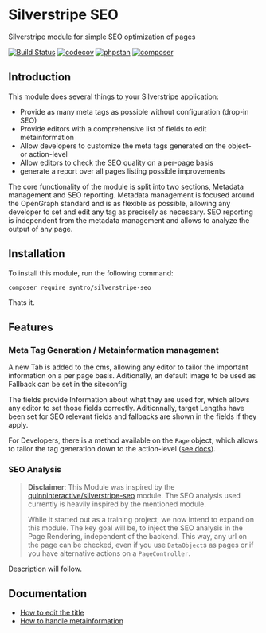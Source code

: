 # Silverstripe SEO
Silverstripe module for simple SEO optimization of pages

[![Build Status](https://travis-ci.org/syntro-opensource/silverstripe-seo.svg?branch=master)](https://travis-ci.org/syntro-opensource/silverstripe-seo)
[![codecov](https://codecov.io/gh/syntro-opensource/silverstripe-seo/branch/master/graph/badge.svg)](https://codecov.io/gh/syntro-opensource/silverstripe-seo)
[![phpstan](https://img.shields.io/badge/PHPStan-enabled-success)](https://github.com/phpstan/phpstan)
[![composer](https://img.shields.io/packagist/dt/syntro/silverstripe-seo?color=success&logo=composer)](https://packagist.org/packages/syntro/silverstripe-seo)


## Introduction
This module does several things to your Silverstripe application:

* Provide as many meta tags as possible without configuration (drop-in SEO)
* Provide editors with a comprehensive list of fields to edit metainformation
* Allow developers to customize the meta tags generated on the object- or action-level
* Allow editors to check the SEO quality on a per-page basis
* generate a report over all pages listing possible improvements

The core functionality of the module is split into two sections, Metadata
management and SEO reporting. Metadata management is focused around the
OpenGraph standard and is as flexible as possible, allowing any developer
to set and edit any tag as precisely as necessary. SEO reporting is independent
from the metadata management and allows to analyze the output of any page.

## Installation

To install this module, run the following command:
```
composer require syntro/silverstripe-seo
```
Thats it.

## Features
### Meta Tag Generation / Metainformation management
A new Tab is added to the cms, allowing any editor to tailor the important
information on a per page basis. Aditionally, an default image to be used
as Fallback can be set in the siteconfig

The fields provide Information about what they are used for, which allows any
editor to set those fields correctly. Aditionnally, target Lengths have been
set for SEO relevant fields and fallbacks are shown in the fields if they apply.

For Developers, there is a method available on the `Page` object, which allows
to tailor the tag generation down to the action-level ([see docs](docs/en/02_Metainformation.md)).

### SEO Analysis
> **Disclaimer**: This Module was inspired by the
> [quinninteractive/silverstripe-seo](https://github.com/Quinn-Interactive/silverstripe-seo)
> module. The SEO analysis used currently is heavily inspired by the mentioned
> module.
>
> While it started out as a training project, we now intend to expand
> on this module. The key goal will be, to inject the SEO analysis in the Page
> Rendering, independent of the backend. This way, any url on the page
> can be checked, even if you use `DataObject`s as pages or if you have alternative
> actions on a `PageController`.

Description will follow.

## Documentation
* [How to edit the title](docs/en/01_Title.md)
* [How to handle metainformation](docs/en/02_Metainformation.md)
